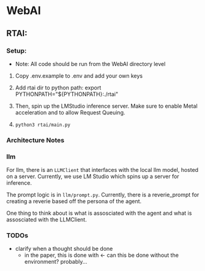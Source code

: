 # WebAI

## RTAI:

### Setup:

- Note: All code should be run from the WebAI directory level

1) Copy .env.example to .env and add your own keys

2) Add rtai dir to python path:
    export PYTHONPATH="${PYTHONPATH}:./rtai"

4) Then, spin up the LMStudio inference server. Make sure to enable Metal acceleration and to allow Request Queuing.

5) `python3 rtai/main.py`

### Architecture Notes

### llm
For llm, there is an `LLMClient` that interfaces with the local llm model, hosted on a server. Currently, we use LM Studio which spins up a server for inference. 

The prompt logic is in `llm/prompt.py`. Currently, there is a reverie_prompt for creating a reverie based off the persona of the agent.

One thing to think about is what is assosciated with the agent and what is assosciated with the LLMClient.

### TODOs
* clarify when a thought should be done 
    * in the paper, this is done with <- can this be done without the environment? probably...